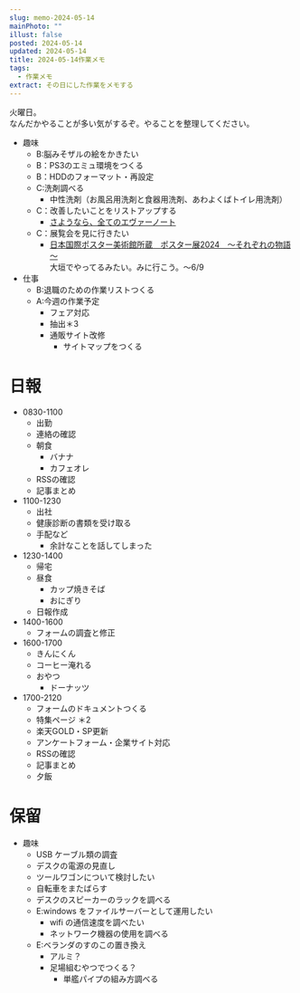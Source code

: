 ```yaml
---
slug: memo-2024-05-14
mainPhoto: ""
illust: false
posted: 2024-05-14
updated: 2024-05-14
title: 2024-05-14作業メモ
tags:
  - 作業メモ
extract: その日にした作業をメモする
---
```


火曜日。  
なんだかやることが多い気がするぞ。やることを整理してください。

- 趣味
  - B:脳みそザルの絵をかきたい
  - B：PS3のエミュ環境をつくる
  - B：HDDのフォーマット・再設定
  - C:洗剤調べる
    - 中性洗剤（お風呂用洗剤と食器用洗剤、あわよくばトイレ用洗剤）
  - C：改善したいことをリストアップする 
    - [さようなら、全てのエヴァーノート](https://honeshabri.hatenablog.com/entry/Evernote_to_Obsidian)  
  - C：展覧会を見に行きたい
    - [日本国際ポスター美術館所蔵　ポスター展2024　～それぞれの物語～](https://www.japandesign.ne.jp/event/postermuseum-ogaki-2024/)  
    大垣でやってるみたい。みに行こう。〜6/9
- 仕事
  - B:退職のための作業リストつくる
  - A:今週の作業予定
    - フェア対応
    - 抽出＊3
    - 通販サイト改修
      - サイトマップをつくる

# 日報

- 0830-1100
  - 出勤
  - 連絡の確認
  - 朝食
    - バナナ
    - カフェオレ
  - RSSの確認
  - 記事まとめ
- 1100-1230
  - 出社
  - 健康診断の書類を受け取る
  - 手配など
    - 余計なことを話してしまった
- 1230-1400
  - 帰宅
  - 昼食
    - カップ焼きそば
    - おにぎり
  - 日報作成
- 1400-1600
  - フォームの調査と修正
- 1600-1700
  - きんにくん
  - コーヒー淹れる
  - おやつ
    - ドーナッツ
- 1700-2120
  - フォームのドキュメントつくる
  - 特集ページ ＊2
  - 楽天GOLD・SP更新
  - アンケートフォーム・企業サイト対応
  - RSSの確認
  - 記事まとめ
  - 夕飯
# 保留

- 趣味
  - USB ケーブル類の調査
  - デスクの電源の見直し
  - ツールワゴンについて検討したい
  - 自転車をまたばらす
  - デスクのスピーカーのラックを調べる
  - E:windows をファイルサーバーとして運用したい
    - wifi の通信速度を調べたい
    - ネットワーク機器の使用を調べる
  - E:ベランダのすのこの置き換え
    - アルミ？
    - 足場組むやつでつくる？
      - 単艦パイプの組み方調べる

